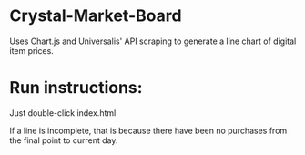 # Crystal-Market-Board
Uses Chart.js and Universalis' API scraping to generate a line chart of digital item prices.

# Run instructions:
Just double-click index.html

If a line is incomplete, that is because there have been no purchases from the final point to current day.
